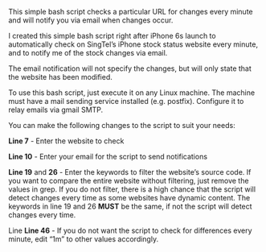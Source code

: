 This simple bash script checks a particular URL for changes every minute and will notify you via email when changes occur. 

I created this simple bash script right after iPhone 6s launch to
automatically check on SingTel’s iPhone stock status website every
minute, and to notify me of the stock changes via email. 

The email notification will not specify the changes, but will only
state that the website has been modified. 

To use this bash script, just execute it on any Linux machine. The
machine must have a mail sending service installed (e.g. postfix).
Configure it to relay emails via gmail SMTP. 

You can make the following changes to the script to suit your needs: 

**Line 7** - Enter the website to check 

**Line 10** - Enter your email for the script to send notifications 

**Line 19** and **26** - Enter the keywords to filter the website’s
source code. If you want to compare the entire website without
filtering, just remove the values in grep. If you do not filter, there
is a high chance that the script will detect changes every time as some
websites have dynamic content. The keywords in line 19 and 26 **MUST**
be the same, if not the script will detect changes every time. 

Line **Line 46** - If you do not want the script to check for differences
every minute, edit “1m” to other values accordingly. 
